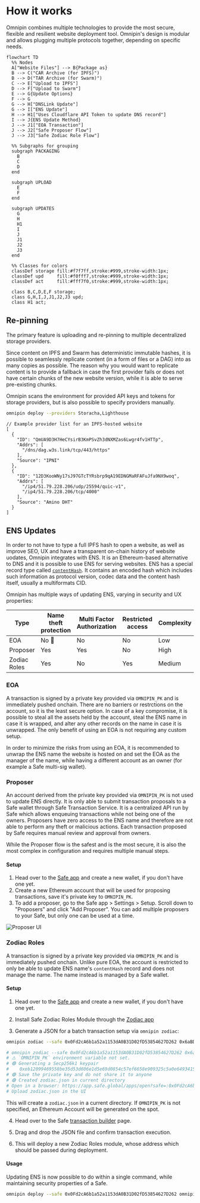 # How it works

Omnipin combines multiple technologies to provide the most secure, flexible and resilient website deployment tool. Omnipin's design is modular and allows plugging multiple protocols together, depending on specific needs.

```mermaid
flowchart TD
  %% Nodes
  A["Website Files"] --> B{Package as}
  B --> C("CAR Archive (for IPFS)")
  B --> D("TAR Archive (for Swarm)")
  C --> E["Upload to IPFS"]
  D --> F["Upload to Swarm"]
  E --> G{Update Options}
  F --> G
  G --> H["DNSLink Update"]
  G --> I["ENS Update"]
  H --> H1["Uses Cloudflare API Token to update DNS record"]
  I --> J{ENS Update Method}
  J --> J1["EOA Transaction"]
  J --> J2["Safe Proposer Flow"]
  J --> J3["Safe Zodiac Role Flow"]

  %% Subgraphs for grouping
  subgraph PACKAGING
    B
    C
    D
  end

  subgraph UPLOAD
    E
    F
  end

  subgraph UPDATES
    G
    H
    H1
    I
    J
    J1
    J2
    J3
  end

  %% Classes for colors
  classDef storage fill:#f7f7ff,stroke:#999,stroke-width:1px;
  classDef upd     fill:#f0fff7,stroke:#999,stroke-width:1px;
  classDef act     fill:#fff7f0,stroke:#999,stroke-width:1px;

  class B,C,D,E,F storage;
  class G,H,I,J,J1,J2,J3 upd;
  class H1 act;

```

## Re-pinning

The primary feature is uploading and re-pinning to multiple decentralized storage providers.

Since content on IPFS and Swarm has deterministic immutable hashes, it is possible to seamlessly replicate content (in a form of files or a DAG) into as many copies as possible. The reason why you would want to replicate content is to provide a fallback in case the first provider fails or does not have certain chunks of the new website version, while it is able to serve pre-existing chunks.

Omnipin scans the environment for provided API keys and tokens for storage providers, but is also possible to specify providers manually.

```sh
omnipin deploy --providers Storacha,Lighthouse
```

```jsonc
// Example provider list for an IPFS-hosted website
[
  {
    "ID": "QmUA9D3H7HeCYsirB3KmPSvZh3dNXMZas6Lwgr4fv1HTTp",
    "Addrs": [
      "/dns/dag.w3s.link/tcp/443/https"
    ],
    "Source": "IPNI"
  },
  {
    "ID": "12D3KooWNy17sJ97GTcTYRsbrp9qA19EDNGMaRFAFuJfa9NX9woq",
    "Addrs": [
      "/ip4/51.79.228.206/udp/25594/quic-v1",
      "/ip4/51.79.228.206/tcp/4000"
    ],
    "Source": "Amino DHT"
  }
]
```

## ENS Updates

In order to not have to type a full IPFS hash to open a website, as well as improve SEO, UX and have a transparent on-chain history of website uodates, Omnipin integrates with ENS. It is an Ethereum-based alternative to DNS and it is possible to use ENS for serving websites. ENS has a special record type called [`contentHash`](https://docs.ens.domains/ensip/7). It contains an encoded hash which includes such information as protocol version, codec data and the content hash itself, usually a multiformats CID.

Omnipin has multiple ways of updating ENS, varying in security and UX properties:

|  Type | Name theft protection  | Multi Factor Authorization | Restricted access | Complexity
|---|---|---|---|---|
| EOA | No 🚨 | No | No | Low
| Proposer | Yes | Yes | No | High
| Zodiac Roles | Yes | No | Yes | Medium

### EOA

A transaction is signed by a private key provided via `OMNIPIN_PK` and is immediately pushed onchain. There are no barriers or restrctions on the account, so it is the least secure option. In case of a key compromise, it is possible to steal all the assets held by the account, steal the ENS name in case it is wrapped, and alter any other records on the name in case it is unwrapped. The only benefit of using an EOA is not requiring any custom setup.

In order to minimize the risks from using an EOA, it is recommended to unwrap the ENS name the website is hosted on and set the EOA as the manager of the name, while having a different account as an owner (for example a Safe multi-sig wallet).

### Proposer

An account derived from the private key provided via `OMNIPIN_PK` is not used to update ENS directly. It is only able to submit transaction proposals to a Safe wallet through Safe Transaction Service. It is a centralized API run by Safe which allows enqueuing transactions while not being one of the owners. Proposers have zero access to the ENS name and therefore are not able to perform any theft or malicious actions. Each transaction proposed by Safe requires manual review and approval from owners.

While the Proposer flow is the safest and is the most secure, it is also the most complex in configuration and requires multiple manual steps.

#### Setup

1. Head over to the [Safe app](https://app.safe.global) and create a new wallet, if you don't have one yet.
2. Create a new Ethereum account that will be used for proposing transactions, save it's private key to `OMNIPIN_PK`.
3. To add a proposer, go to the Safe app > Settings > Setup. Scroll down to "Proposers" and click "Add Proposer". You can add multiple proposers to your Safe, but only one can be used at a time.

![Proposer UI](/proposer.png)

### Zodiac Roles

A transaction is signed by a private key provided via `OMNIPIN_PK` and is immediately pushed onchain. Unlike pure EOA, the account is restricted to only be able to update ENS name's `contentHash` record and does not manage the name. The name instead is managed by a Safe wallet.

#### Setup

1. Head over to the [Safe app](https://app.safe.global) and create a new wallet, if you don't have one yet.

2. Install Safe Zodiac Roles Module through the [Zodiac app](https://app.safe.global/share/safe-app?appUrl=https%3A%2F%2Fzodiac.gnosisguild.org%2F)

3. Generate a JSON for a batch transaction setup via `omnipin zodiac`:

```sh
omnipin zodiac --safe 0x0Fd2cA6b1a52a1153dA0B31D02fD53854627D262 0x6aBD167a6a29Fd9aDcf4365Ed46C71c913B7c1B1

# omnipin zodiac --safe 0x0Fd2cA6b1a52a1153dA0B31D02fD53854627D262 0x6aBD167a6a29Fd9aDcf4365Ed46C71c913B7c1B1 --verbose
# ⚠️ `OMNIPIN_PK` environment variable not set.
# 🟢 Generating a Secp256k1 keypair
#    0xeb12099469558be35d53d606e1d5e69d0854c57ef6658e909325c5a0e6493415
# 🟢 Save the private key and do not share it to anyone
# 🟢 Created zodiac.json in current directory
# Open in a browser: https://app.safe.global/apps/open?safe=:0x0Fd2cA6b1a52a1153dA0B31D02fD53854627D262&appUrl=https%3A%2F%2Fapps-portal.safe.global%2Ftx-builder
# Upload zodiac.json in the UI
```

This will create a `zodiac.json` in a current directory. If `OMNIPIN_PK` is not specified, an Ethereum Account will be generated on the spot.

4. Head over to the Safe [transaction builder](https://app.safe.global/apps/open?appUrl=https%3A%2F%2Fapps-portal.safe.global%2Ftx-builder) page.

5. Drag and drop the JSON file and confirm transaction execution.

6. This will deploy a new Zodiac Roles module, whose address which should be passed during deployment.

#### Usage

Updating ENS is now possible to do within a single command, while maintaining security properties of a Safe.

```sh
omnipin deploy --safe 0x0Fd2cA6b1a52a1153dA0B31D02fD53854627D262 omnipin.eth --roles-mod-address 0x6aBD167a6a29Fd9aDcf4365Ed46C71c913B7c1B1
```
